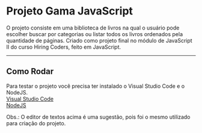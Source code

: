 # Projeto Gama JavaScript

O projeto consiste em uma biblioteca de livros na qual o usuário pode escolher buscar por categorias ou listar todos os livros ordenados pela quantidade de páginas.
Criado como projeto final no módulo de JavaScript II do curso Hiring Coders, feito em JavaScript. 

---

## Como Rodar 

Para testar o projeto você precisa ter instalado o Visual Studio Code e o NodeJS.<br>
[Visual Studio Code](https://code.visualstudio.com/)<br>
[NodeJS](https://nodejs.org/en/download/)

Obs.: O editor de textos acima é uma sugestão, pois foi o mesmo utilizado para criação do projeto. 
